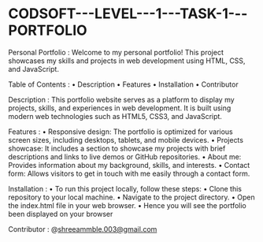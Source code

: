 # CODSOFT---LEVEL---1---TASK-1---PORTFOLIO

Personal Portfolio :
Welcome to my personal portfolio! This project showcases my skills and projects in web development using HTML, CSS, and JavaScript.

Table of Contents :
• Description
• Features
• Installation
• Contributor

Description :
This portfolio website serves as a platform to display my projects, skills, and experiences in web development. It is built using modern web technologies such as HTML5, CSS3, and JavaScript.

Features :
• Responsive design: The portfolio is optimized for various screen sizes, including desktops, tablets, and mobile devices.
• Projects showcase: It includes a section to showcase my projects with brief descriptions and links to live demos or GitHub repositories.
• About me: Provides information about my background, skills, and interests.
• Contact form: Allows visitors to get in touch with me easily through a contact form.

Installation :
• To run this project locally, follow these steps:
• Clone this repository to your local machine.
• Navigate to the project directory.
• Open the index.html file in your web browser.
• Hence you will see the portfolio been displayed on your browser

Contributor :
@shreeammble.003@gmail.com
